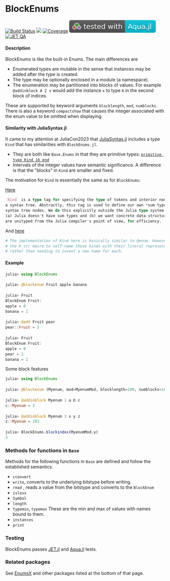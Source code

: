 # BlockEnums

[![Build Status](https://github.com/jlapeyre/BlockEnums.jl/actions/workflows/CI.yml/badge.svg?branch=main)](https://github.com/jlapeyre/BlockEnums.jl/actions/workflows/CI.yml?query=branch%3Amain)
[![](https://img.shields.io/badge/docs-dev-blue.svg)](https://jlapeyre.github.io/BlockEnums.jl/dev/)
[![Coverage](https://codecov.io/gh/jlapeyre/BlockEnums.jl/branch/main/graph/badge.svg)](https://codecov.io/gh/jlapeyre/BlockEnums.jl)
[![Aqua QA](https://raw.githubusercontent.com/JuliaTesting/Aqua.jl/master/badge.svg)](https://github.com/JuliaTesting/Aqua.jl)
[![JET QA](https://img.shields.io/badge/JET.jl-%E2%9C%88%EF%B8%8F-%23aa4444)](https://github.com/aviatesk/JET.jl)
<!-- [![deps](https://juliahub.com/docs/BlockEnums/deps.svg)](https://juliahub.com/ui/Packages/BlockEnums/2Dg1l?t=2) -->
<!-- [![version](https://juliahub.com/docs/BlockEnums/version.svg)](https://juliahub.com/ui/Packages/BlockEnums/2Dg1l) -->

#### Description

BlockEnums is like the built-in Enums. The main differences are

* Enumerated types are mutable in the sense that instances may be added after the type is created.
* The type may be optionally enclosed in a module (a namespace).
* The enumeration may be partitioned into blocks of values. For example `@addinblock A 2 x` would add
the instance `x` to type `A` in the second block of indices.

These are supported by keyword arguments `blocklength`, `mod`, `numblocks`.
There is also a keyword `compactshow` that causes the integer associated with the enum value to be
omitted when displaying.

#### Similarity with JuliaSyntax.jl

It came to my attention at JuliaCon2023 that [JuliaSyntax.jl](https://github.com/JuliaLang/JuliaSyntax.jl/tree/main) includes a type `Kind` that has similarities
with `BlockEnums.jl`.
* They are both like `Base.Enums` in that they are primitive types: [`primitive type Kind 16 end`](https://github.com/JuliaLang/JuliaSyntax.jl/blob/main/src/kinds.jl#L940)
* Intervals of the integer values have semantic significance. A difference is that the "blocks" in `Kind` are smaller and fixed.

The motivation for `Kind` is essentially the same as for `BlockEnums`:

[Here](https://github.com/JuliaLang/JuliaSyntax.jl/blob/ad9b16681389dbe3f21a89897f7a86dec793f72a/src/kinds.jl#L927-L931)
```julia
`Kind` is a type tag for specifying the type of tokens and interior nodes of
a syntax tree. Abstractly, this tag is used to define our own *sum types* for
syntax tree nodes. We do this explicitly outside the Julia type system because
(a) Julia doesn't have sum types and (b) we want concrete data structures which
are unityped from the Julia compiler's point of view, for efficiency.
```

And [here](https://github.com/JuliaLang/JuliaSyntax.jl/blob/main/src/kinds.jl#L942-L944)
```julia
# The implementation of Kind here is basically similar to @enum. However we use
# the K_str macro to self-name these kinds with their literal representation,
# rather than needing to invent a new name for each.
```

#### Example

```julia
julia> using BlockEnums

julia> @blockenum Fruit apple banana

julia> Fruit
BlockEnum Fruit:
apple = 0
banana = 1

julia> @add Fruit pear
pear::Fruit = 2

julia> Fruit
BlockEnum Fruit:
apple = 0
pear = 2
banana = 1
```

Some block features

```julia
julia> using BlockEnums

julia> @blockenum (Myenum, mod=MyenumMod, blocklength=100, numblocks=10, compactshow=false)

julia> @addinblock Myenum 1 a b c
c::Myenum = 3

julia> @addinblock Myenum 3 x y z
z::Myenum = 203

julia> BlockEnums.blockindex(MyenumMod.y)
3
```

### Methods for functions in `Base`

Methods for the following functions in `Base` are defined and follow the established semantics.
* `cconvert`
* `write`, converts to the underlying bitstype before writing.
* `read` , reads a value from the bitstype and converts to the `BlockEnum`
* `isless`
* `Symbol`
* `length`
* `typemin`, `typemax` These are the min and max of values with names bound to them.
* `instances`
* `print`

### Testing

BlockEnums passes [JET.jl](https://github.com/aviatesk/JET.jl) and [Aqua.jl](https://github.com/JuliaTesting/Aqua.jl) tests.

### Related packages

See [EnumsX](https://github.com/fredrikekre/EnumX.jl) and other packages listed at the bottom of that page.
